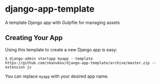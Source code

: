 # django-app-template
A template Django app with Gulpfile for managing assets

## Creating Your App

Using this template to create a new Django app is easy:

    $ django-admin startapp myapp --template https://github.com/skanukov/django-app-template/archive/master.zip --extension js

You can replace ``myapp`` with your desired app name.
